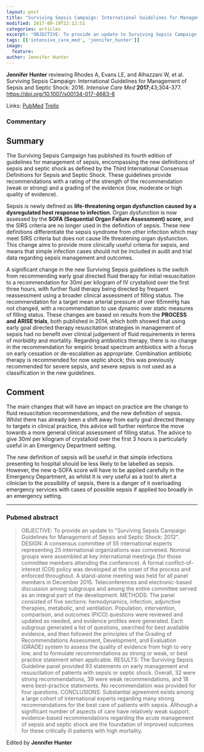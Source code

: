 ```yaml
---
layout: post
title: "Surviving Sepsis Campaign: International Guidelines for Management of Sepsis and Septic Shock: 2016"
modified: 2017-09-19T22:12:51
categories: articles
excerpt: "OBJECTIVE: To provide an update to Surviving Sepsis Campaign Guidelines for Management of Sepsis and Septic Shock: 2012. DESIGN: A consensus committee of 55 international experts representing 25 international organizations (Reviewed by Jennifer Hunter)"
tags: [['intensive_care_med', 'jennifer_hunter']]
image:
  feature:
author: Jennifer Hunter
---
```


__Jennifer Hunter__ reviewing Rhodes A, Evans LE, and Alhazzani W, et al. Surviving Sepsis Campaign: International Guidelines for Management of Sepsis and Septic Shock: 2016. _Intensive Care Med_ **2017**;43;304-377. https://doi.org/10.1007/s00134-017-4683-6

Links: [PubMed](https://www.ncbi.nlm.nih.gov/pubmed/?term=28101605) [Trello](https://trello.com/c/Qa04We9p)

### Commentary

## Summary
The Surviving Sepsis Campaign has published its fourth edition of guidelines for management of sepsis, encompassing the new definitions of sepsis and septic shock as defined by the Third International Consensus Definitions for Sepsis and Septic Shock. These guidelines provide recommendations with a rating of the strength of the recommendation (weak or strong) and a grading of the evidence (low, moderate or high quality of evidence).

Sepsis is newly defined as **life-threatening organ dysfunction caused by a dysregulated host response to infection**. Organ dysfunction is now assessed by the **SOFA (Sequential Organ Failure Assessment) score**, and the SIRS criteria are no longer used in the definition of sepsis. These new definitions differentiate the sepsis syndrome from other infection which may meet SIRS criteria but does not cause life threatening organ dysfunction. This change aims to provide more clinically useful criteria for sepsis, and means that simple infection cases should not be included in audit and trial data regarding sepsis management and outcomes.

A significant change in the new Surviving Sepsis guidelines is the switch from recommending early goal directed fluid therapy for initial resuscitation to a recommendation for 30ml per kilogram of IV crystalloid over the first three hours, with further fluid therapy being directed by frequent reassessment using a broader clinical assessment of filling status. The recommendation for a target mean arterial pressure of over 65mmHg has not changed, with a recommendation to use dynamic over static measures of filling status. These changes are based on results from the **PROCESS and ARISE trials**, both published in 2014, which both showed that using early goal directed therapy resuscitation strategies in management of sepsis had no benefit over clinical judgement of fluid requirements in terms of morbidity and mortality.
Regarding antibiotics therapy, there is no change in the recommendation for empiric broad spectrum antibiotics with a focus on early cessation or de-escalation as appropriate. Combination antibiotic therapy is recommended for now septic shock; this was previously recommended for severe sepsis, and severe sepsis is not used as a classification in the new guidelines.

## Comment
The main changes that will have an impact on practice are the change to fluid resuscitation recommendations, and the new definition of sepsis. Whilst there has already been a shift away from early goal directed therapy to targets in clinical practice, this advice will further reinforce the move towards a more general clinical assessment of filling status. The advice to give 30ml per kilogram of crystalloid over the first 3 hours is particularly useful in an Emergency Department setting.

The new definition of sepsis will be useful in that simple infections presenting to hospital should be less likely to be labelled as sepsis. However, the new q-SOFA score will have to be applied carefully in the Emergency Department, as whilst it is very useful as a tool to alert a clinician to the possibility of sepsis, there is a danger of it overloading emergency services with cases of possible sepsis if applied too broadly in an emergency setting.

---

### Pubmed abstract

> OBJECTIVE: To provide an update to "Surviving Sepsis Campaign Guidelines for Management of Sepsis and Septic Shock: 2012". DESIGN: A consensus committee of 55 international experts representing 25 international organizations was convened. Nominal groups were assembled at key international meetings (for those committee members attending the conference). A formal conflict-of-interest (COI) policy was developed at the onset of the process and enforced throughout. A stand-alone meeting was held for all panel members in December 2015. Teleconferences and electronic-based discussion among subgroups and among the entire committee served as an integral part of the development. METHODS: The panel consisted of five sections: hemodynamics, infection, adjunctive therapies, metabolic, and ventilation. Population, intervention, comparison, and outcomes (PICO) questions were reviewed and updated as needed, and evidence profiles were generated. Each subgroup generated a list of questions, searched for best available evidence, and then followed the principles of the Grading of Recommendations Assessment, Development, and Evaluation (GRADE) system to assess the quality of evidence from high to very low, and to formulate recommendations as strong or weak, or best practice statement when applicable. RESULTS: The Surviving Sepsis Guideline panel provided 93 statements on early management and resuscitation of patients with sepsis or septic shock. Overall, 32 were strong recommendations, 39 were weak recommendations, and 18 were best-practice statements. No recommendation was provided for four questions. CONCLUSIONS: Substantial agreement exists among a large cohort of international experts regarding many strong recommendations for the best care of patients with sepsis. Although a significant number of aspects of care have relatively weak support, evidence-based recommendations regarding the acute management of sepsis and septic shock are the foundation of improved outcomes for these critically ill patients with high mortality.

Edited by __Jennifer Hunter__
